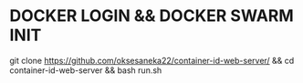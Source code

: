 # DOCKER LOGIN && DOCKER SWARM INIT 
git clone https://github.com/oksesaneka22/container-id-web-server/ && cd container-id-web-server && bash run.sh

